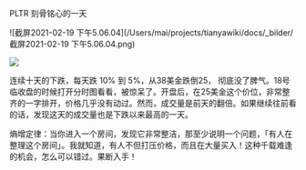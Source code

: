 PLTR 刻骨铭心的一天

![截屏2021-02-19 下午5.06.04](/Users/mai/projects/tianyawiki/docs/_bilder/截屏2021-02-19 下午5.06.04.png)

<img src="_bilder/截屏2021-02-19 下午5.06.04.png" />

连续十天的下跌，每天跌 10% 到 5%，从38美金跌倒25， 彻底没了脾气。18号临收盘的时候打开分时图看看，被惊呆了。开盘后，在25美金这个价位，非常整齐的一字排开，价格几乎没有动过。然而，成交量是前天的翻倍。如果继续往前看的话，发现这天的成交量也是下跌以来最高的一天。



熵增定律：当你进入一个房间，发现它非常整洁，那至少说明一个问题，「有人在整理这个房间」。我就知道，有人不但打压价格，而且在大量买入！这种千载难逢的机会，怎么可以错过。果断入手！
